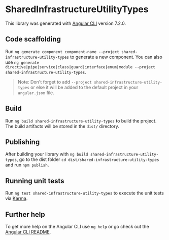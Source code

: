 # SharedInfrastructureUtilityTypes

This library was generated with [Angular CLI](https://github.com/angular/angular-cli) version 7.2.0.

## Code scaffolding

Run `ng generate component component-name --project shared-infrastructure-utility-types` to generate a new component. You can also use `ng generate directive|pipe|service|class|guard|interface|enum|module --project shared-infrastructure-utility-types`.

> Note: Don't forget to add `--project shared-infrastructure-utility-types` or else it will be added to the default project in your `angular.json` file.

## Build

Run `ng build shared-infrastructure-utility-types` to build the project. The build artifacts will be stored in the `dist/` directory.

## Publishing

After building your library with `ng build shared-infrastructure-utility-types`, go to the dist folder `cd dist/shared-infrastructure-utility-types` and run `npm publish`.

## Running unit tests

Run `ng test shared-infrastructure-utility-types` to execute the unit tests via [Karma](https://karma-runner.github.io).

## Further help

To get more help on the Angular CLI use `ng help` or go check out the [Angular CLI README](https://github.com/angular/angular-cli/blob/master/README.md).
